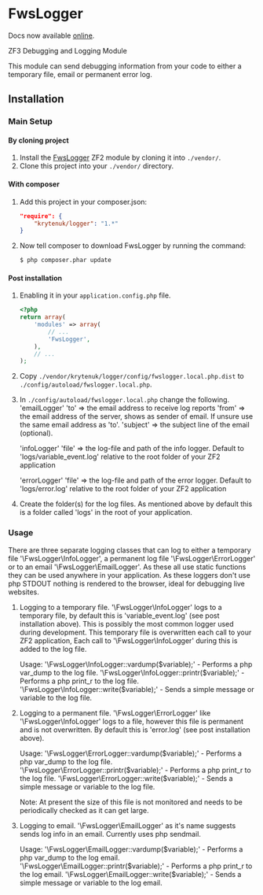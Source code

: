 FwsLogger
============

Docs now available [online](https://www.freedomwebservices.net/zend-framework/freedom-logger).

ZF3 Debugging and Logging Module

This module can send debugging information from your code to either a temporary file, email or permanent error log.

Installation
------------

### Main Setup

#### By cloning project

1. Install the [FwsLogger](https://github.com/krytenuk/logger) ZF2 module
   by cloning it into `./vendor/`.
2. Clone this project into your `./vendor/` directory.

#### With composer

1. Add this project in your composer.json:

    ```json
    "require": {
        "krytenuk/logger": "1.*"
    }
    ```

2. Now tell composer to download FwsLogger by running the command:

    ```bash
    $ php composer.phar update
    ```

#### Post installation

1. Enabling it in your `application.config.php` file.

    ```php
    <?php
    return array(
        'modules' => array(
            // ...
            'FwsLogger',
        ),
        // ...
    );
    ```

2. Copy `./vendor/krytenuk/logger/config/fwslogger.local.php.dist` to `./config/autoload/fwslogger.local.php`.

3. In `./config/autoload/fwslogger.local.php` change the following.
	'emailLogger'
	'to' => the email address to receive log reports
	'from' => the email address of the server, shows as sender of email.  If unsure use the same email address as 'to'.
	'subject' => the subject line of the email (optional).

	'infoLogger'
	'file' => the log-file and path of the info logger.  Default to 'logs/variable_event.log' relative to the root folder of your ZF2 application

	'errorLogger'
	'file' => the log-file and path of the error logger.  Default to 'logs/error.log' relative to the root folder of your ZF2 application

4. Create the folder(s) for the log files.  As mentioned above by default this is a folder called 'logs' in the root of your application.

### Usage

There are three separate logging classes that can log to either a temporary file '\FwsLogger\InfoLogger', a permanent log file '\FwsLogger\ErrorLogger' or to an email '\FwsLogger\EmailLogger'.
As these all use static functions they can be used anywhere in your application.  As these loggers don't use php STDOUT nothing is rendered to the browser, ideal for debugging live websites.

1. Logging to a temporary file.
	'\FwsLogger\InfoLogger' logs to a temporary file, by default this is 'variable_event.log' (see post installation above).  This is possibly the most common logger used during development.
	This temporary file is overwritten each call to your ZF2 application, Each call to '\FwsLogger\InfoLogger' during this is added to the log file.

	Usage:
	'\FwsLogger\InfoLogger::vardump($variable);' - Performs a php var_dump to the log file.
	'\FwsLogger\InfoLogger::printr($variable);' - Performs a php print_r to the log file.
	'\FwsLogger\InfoLogger::write($variable);' - Sends a simple message or variable to the log file.

2. Logging to a permanent file.
	'\FwsLogger\ErrorLogger' like '\FwsLogger\InfoLogger' logs to a file, however this file is permanent and is not overwritten.  By default this is 'error.log' (see post installation above).

	Usage:
	'\FwsLogger\ErrorLogger::vardump($variable);' - Performs a php var_dump to the log file.
	'\FwsLogger\ErrorLogger::printr($variable);' - Performs a php print_r to the log file.
	'\FwsLogger\ErrorLogger::write($variable);' - Sends a simple message or variable to the log file.

	Note:
	At present the size of this file is not monitored and needs to be periodically checked as it can get large.

3. Logging to email.
	'\FwsLogger\EmailLogger' as it's name suggests sends log info in an email.
	Currently uses php sendmail.

	Usage:
	'\FwsLogger\EmailLogger::vardump($variable);' - Performs a php var_dump to the log email.
	'\FwsLogger\EmailLogger::printr($variable);' - Performs a php print_r to the log email.
	'\FwsLogger\EmailLogger::write($variable);' - Sends a simple message or variable to the log email.